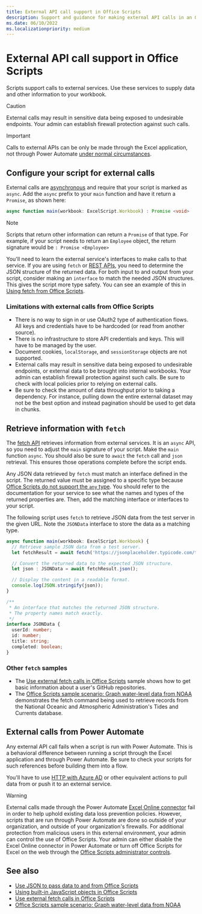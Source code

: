 ```yaml
---
title: External API call support in Office Scripts
description: Support and guidance for making external API calls in an Office Script.
ms.date: 06/10/2022
ms.localizationpriority: medium
---
```


# External API call support in Office Scripts

Scripts support calls to external services. Use these services to supply data and other information to your workbook.

> [!CAUTION]
> External calls may result in sensitive data being exposed to undesirable endpoints. Your admin can establish firewall protection against such calls.

> [!IMPORTANT]
> Calls to external APIs can be only be made through the Excel application, not through Power Automate [under normal circumstances](#external-calls-from-power-automate).

## Configure your script for external calls

External calls are [asynchronous](https://developer.mozilla.org/docs/Learn/JavaScript/Asynchronous/Async_await) and require that your script is marked as `async`. Add the `async` prefix to your `main` function and have it return a `Promise`, as shown here:

```typescript
async function main(workbook: ExcelScript.Workbook) : Promise <void>
```

> [!NOTE]
> Scripts that return other information can return a `Promise` of that type. For example, if your script needs to return an `Employee` object, the return signature would be `: Promise <Employee>`

You'll need to learn the external service's interfaces to make calls to that service. If you are using `fetch` or [REST APIs](https://wikipedia.org/wiki/Representational_state_transfer), you need to determine the JSON structure of the returned data. For both input to and output from your script, consider making an `interface` to match the needed JSON structures. This gives the script more type safety. You can see an example of this in [Using fetch from Office Scripts](../resources/samples/external-fetch-calls.md).

### Limitations with external calls from Office Scripts

* There is no way to sign in or use OAuth2 type of authentication flows. All keys and credentials have to be hardcoded (or read from another source).
* There is no infrastructure to store API credentials and keys. This will have to be managed by the user.
* Document cookies, `localStorage`, and `sessionStorage` objects are not supported.
* External calls may result in sensitive data being exposed to undesirable endpoints, or external data to be brought into internal workbooks. Your admin can establish firewall protection against such calls. Be sure to check with local policies prior to relying on external calls.
* Be sure to check the amount of data throughput prior to taking a dependency. For instance, pulling down the entire external dataset may not be the best option and instead pagination should be used to get data in chunks.

## Retrieve information with `fetch`

The [fetch API](https://developer.mozilla.org/docs/Web/API/Fetch_API) retrieves information from external services. It is an `async` API, so you need to adjust the `main` signature of your script. Make the `main` function `async`. You should also be sure to `await` the `fetch` call and `json` retrieval. This ensures those operations complete before the script ends.

Any JSON data retrieved by `fetch` must match an interface defined in the script. The returned value must be assigned to a specific type because [Office Scripts do not support the `any` type](typescript-restrictions.md#no-any-type-in-office-scripts). You should refer to the documentation for your service to see what the names and types of the returned properties are. Then, add the matching interface or interfaces to your script.

The following script uses `fetch` to retrieve JSON data from the test server in the given URL. Note the `JSONData` interface to store the data as a matching type.

```TypeScript
async function main(workbook: ExcelScript.Workbook) {
  // Retrieve sample JSON data from a test server.
  let fetchResult = await fetch('https://jsonplaceholder.typicode.com/todos/1');

  // Convert the returned data to the expected JSON structure.
  let json : JSONData = await fetchResult.json();

  // Display the content in a readable format.
  console.log(JSON.stringify(json));
}

/**
 * An interface that matches the returned JSON structure.
 * The property names match exactly.
 */
interface JSONData {
  userId: number;
  id: number;
  title: string;
  completed: boolean;
}
```

### Other `fetch` samples

* The [Use external fetch calls in Office Scripts](../resources/samples/external-fetch-calls.md) sample shows how to get basic information about a user's GitHub repositories.
* The [Office Scripts sample scenario: Graph water-level data from NOAA](../resources/scenarios/noaa-data-fetch.md) demonstrates the fetch command being used to retrieve records from the National Oceanic and Atmospheric Administration's Tides and Currents database.

## External calls from Power Automate

Any external API call fails when a script is run with Power Automate. This is a behavioral difference between running a script through the Excel application and through Power Automate. Be sure to check your scripts for such references before building them into a flow.

You'll have to use [HTTP with Azure AD](/connectors/webcontents/) or other equivalent actions to pull data from or push it to an external service.

> [!WARNING]
> External calls made through the Power Automate [Excel Online connector](/connectors/excelonlinebusiness) fail in order to help uphold existing data loss prevention policies. However, scripts that are run through Power Automate are done so outside of your organization, and outside of your organization's firewalls. For additional protection from malicious users in this external environment, your admin can control the use of Office Scripts. Your admin can either disable the Excel Online connector in Power Automate or turn off Office Scripts for Excel on the web through the [Office Scripts administrator controls](/microsoft-365/admin/manage/manage-office-scripts-settings).

## See also

* [Use JSON to pass data to and from Office Scripts](../../develop/use-json.md)
* [Using built-in JavaScript objects in Office Scripts](javascript-objects.md)
* [Use external fetch calls in Office Scripts](../resources/samples/external-fetch-calls.md)
* [Office Scripts sample scenario: Graph water-level data from NOAA](../resources/scenarios/noaa-data-fetch.md)
